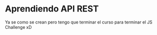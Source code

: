 # Aprendiendo API REST

Ya se como se crean pero tengo que terminar el curso para terminar el JS Challenge xD
